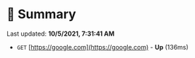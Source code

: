 # 📖 Summary
Last updated: **10/5/2021, 7:31:41 AM**

- `GET` [https://google.com](https://google.com) - **Up** (136ms)
